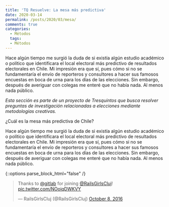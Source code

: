 ```yaml
---
title: 'TQ Resuelve: La mesa más predictiva'
date: 2020-03-14
permalink: /posts/2020/03/mesa/
comments: true
categories:
  - Métodos
  tags:
  - Métodos
---
```


Hace algún tiempo me surgió la duda de si existía algún estudio académico o político que identificara el local electoral más predictivo de resultados electorales en Chile. Mi impresión era que sí, pues cómo si no se fundamentaría el envío de reporteros y consultores a hacer sus famosos encuestas en boca de urna para los días de las elecciones. Sin embargo, después de averiguar con colegas me enteré que no había nada. Al menos nada público.

*Esta sección es parte de un proyecto de Tresquintos que busca resolver preguntas de investigación relacionadas a elecciones mediante metodologías creativas.*

¿Cuál es la mesa más predictiva de Chile?

Hace algún tiempo me surgió la duda de si existía algún estudio académico o político que identificara el local electoral más predictivo de resultados electorales en Chile. Mi impresión era que sí, pues cómo si no se fundamentaría el envío de reporteros y consultores a hacer sus famosos encuestas en boca de urna para los días de las elecciones. Sin embargo, después de averiguar con colegas me enteré que no había nada. Al menos nada público.




{::options parse_block_html="false" /}

<div class="center"><blockquote class="twitter-tweet" data-partner="tweetdeck"><p lang="en" dir="ltr">Thanks to <a href="https://twitter.com/gitlab">@gitlab</a> for joining <a href="https://twitter.com/RailsGirlsCluj">@RailsGirlsCluj</a>! <a href="https://t.co/NOoiqDWKVY">pic.twitter.com/NOoiqDWKVY</a></p>&mdash; RailsGirlsCluj (@RailsGirlsCluj) <a href="https://twitter.com/kennethbunker/status/1233141683824611328">October 8, 2016</a></blockquote> <script async src="//platform.twitter.com/widgets.js" charset="utf-8"></script></div>
